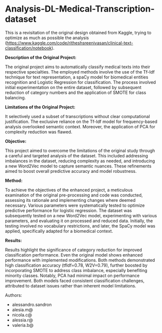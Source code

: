 # Analysis-DL-Medical-Transcription-dataset

This is a revisitation of the original design obtained from Kaggle, trying to optimize as much as possible the analysis (https://www.kaggle.com/code/ritheshsreenivasan/clinical-text-classification/notebook). 

**Description of the Original Project:**

The original project aims to automatically classify medical texts into their respective specialties. The employed methods involve the use of the Tf-Idf technique for text representation, a spaCy model for biomedical entities recognition and Logistic Regression for classification. The process involved initial experimentation on the entire dataset, followed by subsequent reduction of category numbers and the application of SMOTE for class balancing.

**Limitations of the Original Project:**

It selectively used a subset of transcriptions without clear computational justification. The exclusive reliance on the Tf-Idf model for frequency-based analysis overlooked semantic context. Moreover, the application of PCA for complexity reduction was flawed.

**Objective:**

This project aimed to overcome the limitations of the original study through a careful and targeted analysis of the dataset. This included addressing imbalances in the dataset, reducing complexity as needed, and introducing a new Word2Vec model to capture semantic nuances. These refinements aimed to boost overall predictive accuracy and model robustness.

**Method:**

To achieve the objectives of the enhanced project, a meticulous examination of the original pre-processing and code was conducted, assessing its rationale and implementing changes where deemed necessary. Various parameters were systematically tested to optimize predictive performance for logistic regression. The dataset was subsequently tested on a new Word2Vec model, experimenting with various parameters, and evaluating it on processed and reduced data. Initially, the testing involved no vocabulary restrictions, and later, the SpaCy model was applied, specifically adapted for a biomedical context.

**Results:**

Results highlight the significance of category reduction for improved classification performance. Even the original model shows enhanced performance with implemented modifications. Both methods demonstrated high classification accuracy (tfIdf=0.78, W2V=0.79), further boosted by incorporating SMOTE to address class imbalance, especially benefiting minority classes. Notably, PCA had minimal impact on performance improvement. Both models faced consistent classification challenges, attributed to dataset issues rather than inherent model limitations.


Authors:
- alessandro.sandron
- alesia.m@
- nicola.c@
- alessia.r@
- valeria.b@
